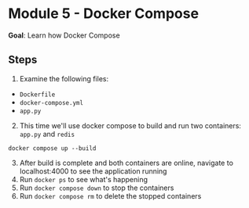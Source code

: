 # Module 5 - Docker Compose

**Goal**: Learn how Docker Compose

## Steps

1. Examine the following files:

- `Dockerfile`
- `docker-compose.yml`
- `app.py`

2. This time we'll use docker compose to build and run two containers: `app.py` and `redis`

  ```shell
  docker compose up --build
  ```

3. After build is complete and both containers are online, navigate to localhost:4000 to see the application running
4. Run `docker ps` to see what's happening
5. Run `docker compose down` to stop the containers
6. Run `docker compose rm` to delete the stopped containers
